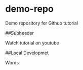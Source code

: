 # demo-repo

Demo repository for Github tutorial

##Subheader

Watch tutorial on youtube

##Local Developmet

Words
